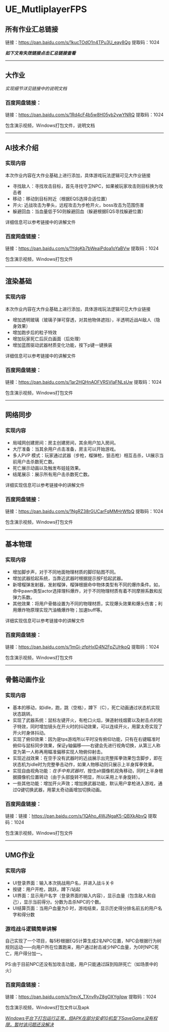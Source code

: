 # UE_MutliplayerFPS

## 所有作业汇总链接

链接：https://pan.baidu.com/s/1kucTOdO1n4TPu3U_eay8Qg 
提取码：1024

***如下文有失效链接点击汇总链接查看***

------

## 大作业

*实现细节详见链接中的说明文档*

### 百度网盘链接：

链接：https://pan.baidu.com/s/1Rd4cF4b5w8H05yb2ywYNRQ 
提取码：1024

包含演示视频，Windows打包文件，说明文档

------

## AI技术介绍

### 实现内容
本次作业内容在大作业基础上进行添加，具体游戏玩法逻辑可见大作业链接
- 寻找敌人：寻找攻击目标，首先寻找守卫NPC，如果被玩家攻击则目标换为攻击者
- 移动：移动到目标附近（根据EQS选择合适位置）
- 开火: 近战攻击为拳头，远程攻击为步枪开火，boss攻击为范围伤害
- 躲避回血：当血量低于50则躲避回血（躲避根据EQS寻找躲避位置）

详细信息可以参考链接中的讲解文件
### 百度网盘链接：

链接：https://pan.baidu.com/s/1YdgKb7bWeaiPdoa1oYaBVw 
提取码：1024

包含演示视频，Windows打包文件

------

## 渲染基础

### 实现内容
本次作业内容在大作业基础上进行添加，具体游戏玩法逻辑可见大作业链接
- 增加透明玻璃（玻璃子弹可穿透，对其他物体遮挡），半透明近战AI敌人（隐身效果）
- 增加跑步后的粒子特效
- 增加玩家死亡后灰白画面（后处理）
- 增加蓝图驱动武器材质变化功能，按下p键一键换装

详细信息可以参考链接中的讲解文件
### 百度网盘链接：

链接：https://pan.baidu.com/s/1ar2HQHnAOFVRSVlaFNLsUw 
提取码：1024

包含演示视频，Windows打包文件

------

## 网络同步

### 实现内容

- 局域网创建房间：房主创建房间，其余用户加入房间。
- 大厅准备：当其余用户点击准备，房主可以开始游戏。
- 多人PVP 模式：玩家通过武器（步枪，榴弹枪，狙击枪）相互击杀，UI展示当前用户击杀数死亡数。
- 死亡展示动画以及触发布娃娃效果。
- 结尾展示：展示所有用户击杀数死亡数。

详细实现信息可以参考链接中的讲解文件
### 百度网盘链接：

链接：https://pan.baidu.com/s/1NgRZ38rGUCarFqMMHrWfbQ 
提取码：1024

包含演示视频，Windows打包文件

------


## 基本物理

### 实现内容

- 增加脚步声，对于不同地面物理材质的脚印贴图不同。
- 增加武器拾起系统，当靠近武器时根据提示按F拾起武器。
- 新增榴弹发射器，发射榴弹，榴弹根据命中物体类型有不同的爆炸条件。如，命中pawn类型actor选择理科爆炸，对于不同物理材质有着不同摩擦系数和反弹力系数。
- 其他效果：将用户骨骼设置为不同的物理材质，实现爆头效果和爆头伤害；利用爆炸物原理实现汽油桶爆炸物；加速buff等。

详细实现信息可以参考链接中的讲解文件
### 百度网盘链接：

链接：https://pan.baidu.com/s/1mGi-zfpHxlD4N2FpZUHkoQ 
提取码：1024

包含演示视频，Windows打包文件

------


## 骨骼动画作业

### 实现内容

- 基本的移动，如idle，跑，跳（空格），蹲下（C），死亡动画通过状态机实现状态跳转。
- 实现了武器系统：鼠标左键开火，有枪口火焰，弹道射线烟雾以及射击点的粒子特效，同时增加镜头在开火时的抖动效果，可以连续开火，用蒙太奇实现了开火时身体抖动。
- 实现了俯仰效果：因为是tps游戏所以平时没有俯仰功能，只有在右键瞄准时俯仰与鼠标同步效果，保证y轴偏移——右键会先进行视角切换，从第三人称变为第一人称再用瞄准偏移实现人物俯仰射击。
- 实现近战效果：在空手没有武器时的近战展示出完整挥拳效果包含脚步，即在状态机为idle时为完整拳击动作，如果人物移动则只展示上半身挥拳效果。
- 实现自由视角功能：*在手中有武器时*，按住alt摄像机视角移动，同时上半身根据摄像机位置转动（由于头部旋转不明显，所以采用上半身旋转）。
- 一些其他功能：增加开火声效；增加换武器功能，默认用户拿枪进入游戏，通过Q键切换武器，用蒙太奇动画增加切换动画。

### 百度网盘链接：

链接：链接：https://pan.baidu.com/s/1QAho_4WJNgaK5-QBXkAbvQ 
提取码：1024

包含演示视频，Windows打包文件

------




## UMG作业

### 实现内容

- UI登录界面：输入本次挑战用户名，并进入战斗关卡
- 按键：用户开枪，跳跃，蹲下/站起
- UI界面：显示用户名字（登录界面的输入内容），显示血量（包含敌人和自己），显示当前得分。分数为击杀NPC的个数。
- UI结算页面：当用户血量为0 时，游戏结束，显示历史得分排名前五的用户名字和得分数

### 游戏战斗逻辑简单讲解

自己实现了一个项目，每5秒根据EQS计算生成2名NPC位置，NPC会根据行为树规则运动——向用户所在位置跑来，用户通过射击减少NPC血量，为0时NPC死亡，用户得分加一。

PS:由于目前NPC还没有加攻击功能，用户只能通过踩到陷阱死亡（如场景中的火）

### 百度网盘链接：

链接：https://pan.baidu.com/s/1revX_TXnvRyZ8gOXYgjIpw 
提取码：1024

包含演示视频，Windows打包文件以及apk

<u>*Windows平台下打包运行正常，但APK在部分安卓10机型下SaveGame没有权限，暂时该问题还没解决*</u>

